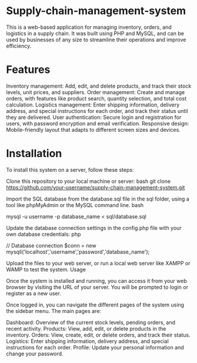 # Supply-chain-management-system
This is a web-based application for managing inventory, orders, and logistics in a supply chain. It was built using PHP and MySQL, and can be used by businesses of any size to streamline their operations and improve efficiency.

# Features
Inventory management: Add, edit, and delete products, and track their stock levels, unit prices, and suppliers.
Order management: Create and manage orders, with features like product search, quantity selection, and total cost calculation.
Logistics management: Enter shipping information, delivery address, and special instructions for each order, and track their status until they are delivered.
User authentication: Secure login and registration for users, with password encryption and email verification.
Responsive design: Mobile-friendly layout that adapts to different screen sizes and devices.

# Installation
To install this system on a server, follow these steps:

Clone this repository to your local machine or server:
bash
git clone https://github.com/your-username/supply-chain-management-system.git

Import the SQL database from the database.sql file in the sql folder, using a tool like phpMyAdmin or the MySQL command line.
bash

mysql -u username -p database_name < sql/database.sql

Update the database connection settings in the config.php file with your own database credentials:
php

// Database connection
$conn = new mysqli('localhost','username','password','database_name');

Upload the files to your web server, or run a local web server like XAMPP or WAMP to test the system.
Usage

Once the system is installed and running, you can access it from your web browser by visiting the URL of your server. You will be prompted to login or register as a new user.

Once logged in, you can navigate the different pages of the system using the sidebar menu. The main pages are:

Dashboard: Overview of the current stock levels, pending orders, and recent activity.
Products: View, add, edit, or delete products in the inventory.
Orders: View, create, edit, or delete orders, and track their status.
Logistics: Enter shipping information, delivery address, and special instructions for each order.
Profile: Update your personal information and change your password.

